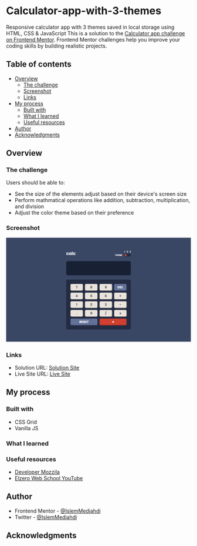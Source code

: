 # Calculator-app-with-3-themes
Responsive calculator app with 3 themes saved in local storage using HTML, CSS &amp; JavaScript
This is a solution to the [Calculator app challenge on Frontend Mentor](https://www.frontendmentor.io/challenges/calculator-app-9lteq5N29). Frontend Mentor challenges help you improve your coding skills by building realistic projects. 

## Table of contents

- [Overview](#overview)
  - [The challenge](#the-challenge)
  - [Screenshot](#screenshot)
  - [Links](#links)
- [My process](#my-process)
  - [Built with](#built-with)
  - [What I learned](#what-i-learned)
  - [Useful resources](#useful-resources)
- [Author](#author)
- [Acknowledgments](#acknowledgments)


## Overview

### The challenge

Users should be able to:

- See the size of the elements adjust based on their device's screen size
- Perform mathmatical operations like addition, subtraction, multiplication, and division
- Adjust the color theme based on their preference

 
### Screenshot

![](./Screenshot.png)

### Links

- Solution URL: [Solution Site](https://www.frontendmentor.io/solutions/calculator-app-with-3-themes-Kfi9eNIwZ)
- Live Site URL: [Live Site](https://islemmedjahdi.github.io/Calculator-app-with-3-themes/)

## My process

### Built with

- CSS Grid
- Vanilla JS

### What I learned
 
### Useful resources

- [Developer Mozzila](https://developer.mozilla.org) 
- [Elzero Web School YouTube](https://www.youtube.com/c/ElzeroInfo)

## Author

- Frontend Mentor - [@IslemMedjahdi](https://www.frontendmentor.io/profile/IslemMedjahdi)
- Twitter - [@IslemMedjahdi](https://twitter.com/IslemMedjahdi)


## Acknowledgments
